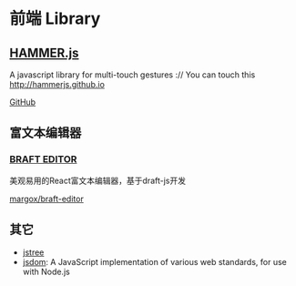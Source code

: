 # 前端 Library

## [HAMMER.js](https://hammerjs.github.io)

A javascript library for multi-touch gestures :// You can touch this http://hammerjs.github.io

[GitHub](https://github.com/hammerjs/hammer.js)

## 富文本编辑器

### [BRAFT EDITOR](https://braft.margox.cn/)

美观易用的React富文本编辑器，基于draft-js开发

[margox/braft-editor](https://github.com/margox/braft-editor)

## 其它

- [jstree](https://www.jstree.com/)
- [jsdom](https://github.com/jsdom/jsdom): A JavaScript implementation of various web standards, for use with Node.js
